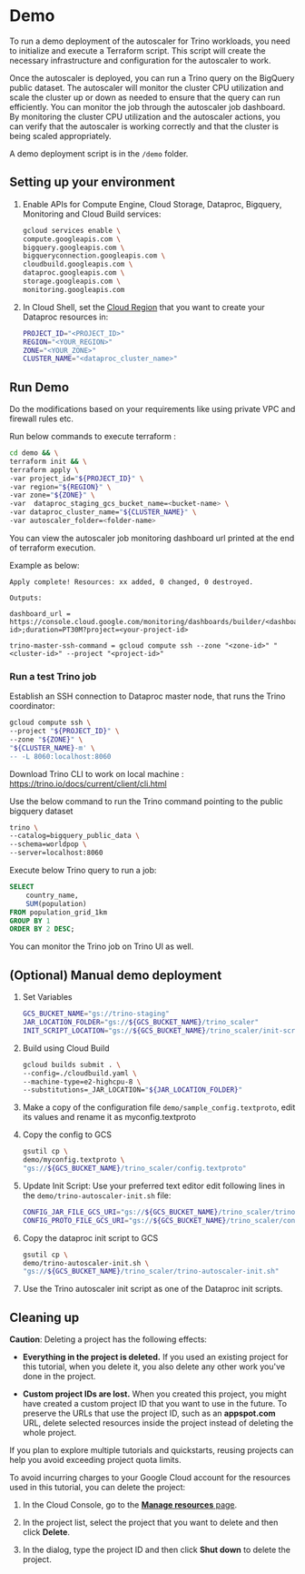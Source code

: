 
# Demo

To run a demo deployment of the autoscaler for Trino workloads,
you need to initialize and execute a Terraform script.
This script will create the necessary infrastructure and configuration for the autoscaler to work.

Once the autoscaler is deployed, you can run a Trino query on the BigQuery public dataset. The autoscaler will monitor the cluster CPU utilization and scale the cluster up or down as needed to ensure that the query can run efficiently.
You can monitor the job through the autoscaler job dashboard. By monitoring the cluster CPU utilization and the autoscaler actions, you can verify that the autoscaler is working correctly and that the cluster is being scaled appropriately.

A demo deployment script is in the `/demo` folder.

## Setting up your environment

1. Enable APIs for Compute Engine, Cloud Storage, Dataproc, Bigquery, Monitoring and Cloud Build services:

    ```bash
    gcloud services enable \
    compute.googleapis.com \
    bigquery.googleapis.com \
    bigqueryconnection.googleapis.com \
    cloudbuild.googleapis.com \
    dataproc.googleapis.com \
    storage.googleapis.com \
    monitoring.googleapis.com
    ```

1. In Cloud Shell, set the [Cloud Region](https://cloud.google.com/compute/docs/regions-zones#available) that you want to create your Dataproc resources in:

    ```bash
    PROJECT_ID="<PROJECT_ID>"
    REGION="<YOUR_REGION>"
    ZONE="<YOUR_ZONE>"
    CLUSTER_NAME="<dataproc_cluster_name>"
    ```

## Run Demo

Do the modifications based on your requirements like using private VPC and firewall rules etc.

Run below commands to execute terraform :

```bash
cd demo && \
terraform init && \
terraform apply \
-var project_id="${PROJECT_ID}" \
-var region="${REGION}" \
-var zone="${ZONE}" \
-var  dataproc_staging_gcs_bucket_name=<bucket-name> \
-var dataproc_cluster_name="${CLUSTER_NAME}" \
-var autoscaler_folder=<folder-name>
```

You can view the autoscaler job monitoring dashboard url printed at the end of terraform execution.

Example as below:

```text
Apply complete! Resources: xx added, 0 changed, 0 destroyed.

Outputs:

dashboard_url = https://console.cloud.google.com/monitoring/dashboards/builder/<dashboard-id>;duration=PT30M?project=<your-project-id>

trino-master-ssh-command = gcloud compute ssh --zone "<zone-id>" "<cluster-id>" --project "<project-id>"
```

### Run a test Trino job

Establish an SSH connection to Dataproc master node, that runs the Trino coordinator:

```bash
gcloud compute ssh \
--project "${PROJECT_ID}" \
--zone "${ZONE}" \
"${CLUSTER_NAME}-m' \
-- -L 8060:localhost:8060
```

Download Trino CLI to work on local machine : <https://trino.io/docs/current/client/cli.html>

Use the below command to run the Trino command pointing to the public bigquery dataset

```bash
trino \
--catalog=bigquery_public_data \
--schema=worldpop \
--server=localhost:8060
```

Execute below Trino query to run a job:

```sql
SELECT
    country_name,
    SUM(population)
FROM population_grid_1km
GROUP BY 1
ORDER BY 2 DESC;
```

You can monitor the Trino job on Trino UI as well.

## (Optional) Manual demo deployment

1. Set Variables

    ```bash
    GCS_BUCKET_NAME="gs://trino-staging"
    JAR_LOCATION_FOLDER="gs://${GCS_BUCKET_NAME}/trino_scaler"
    INIT_SCRIPT_LOCATION="gs://${GCS_BUCKET_NAME}/trino_scaler/init-script.sh"
    ```

1. Build using Cloud Build

    ```bash
    gcloud builds submit . \
    --config=./cloudbuild.yaml \
    --machine-type=e2-highcpu-8 \
    --substitutions=_JAR_LOCATION="${JAR_LOCATION_FOLDER}"
    ```

1. Make a copy of the configuration file `demo/sample_config.textproto`, edit its values and rename it as myconfig.textproto

1. Copy the config to GCS

    ```bash
    gsutil cp \
    demo/myconfig.textproto \
    "gs://${GCS_BUCKET_NAME}/trino_scaler/config.textproto"
    ```

1. Update Init Script: Use your preferred text editor edit following lines in the `demo/trino-autoscaler-init.sh` file:

    ```bash
    CONFIG_JAR_FILE_GCS_URI="gs://${GCS_BUCKET_NAME}/trino_scaler/trino-autoscaler-on-dataproc-all.jar";
    CONFIG_PROTO_FILE_GCS_URI="gs://${GCS_BUCKET_NAME}/trino_scaler/config.textproto";
    ```

1. Copy the dataproc init script to GCS

    ```bash
    gsutil cp \
    demo/trino-autoscaler-init.sh \
    "gs://${GCS_BUCKET_NAME}/trino_scaler/trino-autoscaler-init.sh"
    ```

1. Use the Trino autoscaler init script as one of the Dataproc init scripts.

## Cleaning up

**Caution**: Deleting a project has the following effects:

- **Everything in the project is deleted.** If you used an existing project for this tutorial, when you delete it, you also delete any other work you\'ve done in the project.

- **Custom project IDs are lost.** When you created this project, you might have created a custom project ID that you want to use in the future. To preserve the URLs that use the project ID, such as an **appspot.com** URL, delete selected resources inside the project instead of deleting the whole project.

If you plan to explore multiple tutorials and quickstarts, reusing projects can help you avoid exceeding project quota limits.

To avoid incurring charges to your Google Cloud account for the resources used in this tutorial, you can delete the project:

1. In the Cloud Console, go to the [**Manage resources** page](https://console.cloud.google.com/iam-admin/projects).

2. In the project list, select the project that you want to delete and then click **Delete**.

3. In the dialog, type the project ID and then click **Shut down** to delete the project.

